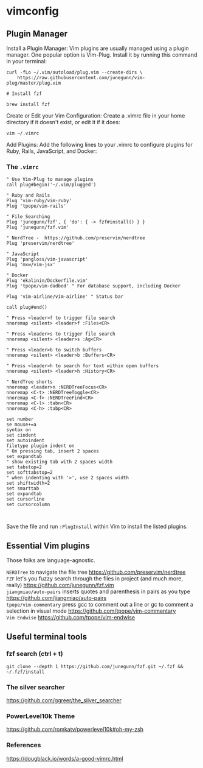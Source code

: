 # vimconfig

## Plugin Manager
Install a Plugin Manager:
Vim plugins are usually managed using a plugin manager. One popular option is Vim-Plug. Install it by running this command in your terminal:

```
curl -fLo ~/.vim/autoload/plug.vim --create-dirs \
    https://raw.githubusercontent.com/junegunn/vim-plug/master/plug.vim
```
```
# Install fzf

brew install fzf
```
Create or Edit your Vim Configuration:
Create a .vimrc file in your home directory if it doesn't exist, or edit it if it does:

```
vim ~/.vimrc
```
Add Plugins:
Add the following lines to your .vimrc to configure plugins for Ruby, Rails, JavaScript, and Docker:

### The `.vimrc`

```
" Use Vim-Plug to manage plugins
call plug#begin('~/.vim/plugged')

" Ruby and Rails
Plug 'vim-ruby/vim-ruby'
Plug 'tpope/vim-rails'

" File Searching
Plug 'junegunn/fzf', { 'do': { -> fzf#install() } }
Plug 'junegunn/fzf.vim'

" NerdTree -  https://github.com/preservim/nerdtree
Plug 'preservim/nerdtree'

" JavaScript
Plug 'pangloss/vim-javascript'
Plug 'mxw/vim-jsx'

" Docker
Plug 'ekalinin/Dockerfile.vim'
Plug 'tpope/vim-dadbod' " For database support, including Docker

Plug 'vim-airline/vim-airline' " Status bar

call plug#end()

" Press <leader>f to trigger file search
nnoremap <silent> <leader>f :Files<CR>

" Press <leader>s to trigger file search
nnoremap <silent> <leader>s :Ag<CR>

" Press <leader>b to switch buffers
nnoremap <silent> <leader>b :Buffers<CR>

" Press <leader>h to search for text within open buffers
nnoremap <silent> <leader>h :History<CR>

" NerdTree shorts
nnoremap <leader>n :NERDTreeFocus<CR>
nnoremap <C-t> :NERDTreeToggle<CR>
nnoremap <C-f> :NERDTreeFind<CR>
nnoremap <C-l> :tabn<CR>
nnoremap <C-h> :tabp<CR>

set number
se mouse+=a
syntax on  
set cindent
set autoindent
filetype plugin indent on
" On pressing tab, insert 2 spaces
set expandtab
" show existing tab with 2 spaces width
set tabstop=2
set softtabstop=2
" when indenting with '>', use 2 spaces width
set shiftwidth=2
set smarttab
set expandtab
set cursorline
set cursorcolumn



```

Save the file and run `:PlugInstall` within Vim to install the listed plugins.


## Essential Vim plugins
Those folks are language-agnostic.

`NERDTree` to navigate the file tree https://github.com/preservim/nerdtree <br/>
`FZF` let's you fuzzy search through the files in project (and much more, really) https://github.com/junegunn/fzf.vim <br/>
`jiangmiao/auto-pairs` inserts quotes and parenthesis in pairs as you type https://github.com/jiangmiao/auto-pairs <br/>
`tpope/vim-commentary` press gcc to comment out a line or gc to comment a selection in visual mode https://github.com/tpope/vim-commentary <br/>
`Vim Endwise` https://github.com/tpope/vim-endwise <br/>

## Useful terminal tools

### fzf search (ctrl + t) <br>
```git clone --depth 1 https://github.com/junegunn/fzf.git ~/.fzf && ~/.fzf/install```
### The silver searcher 
https://github.com/ggreer/the_silver_searcher

### PowerLevel10k Theme
https://github.com/romkatv/powerlevel10k#oh-my-zsh

### References
https://dougblack.io/words/a-good-vimrc.html
